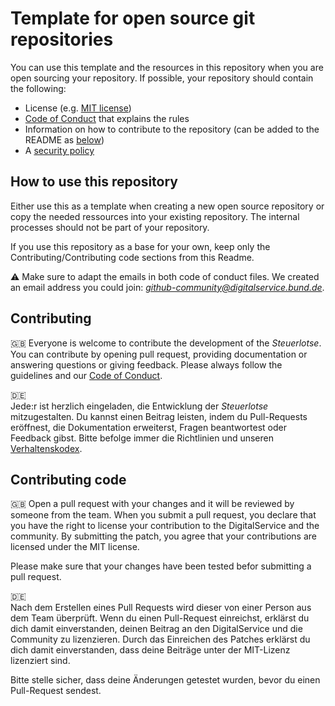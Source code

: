# Template for open source git repositories

You can use this template and the resources in this repository when you are open sourcing your repository. If possible, 
your repository should contain the following:
- License (e.g. [MIT license](LICENSE))
- [Code of Conduct](CODE_OF_CONDUCT.md) that explains the rules
- Information on how to contribute to the repository (can be added to the README as [below](#-contributing))
- A [security policy](SECURITY_POLICY.md)

## How to use this repository
Either use this as a template when creating a new open source repository or copy the needed ressources into your existing repository. The internal processes should not be part of your repository.

If you use this repository as a base for your own, keep only the Contributing/Contributing code sections from this Readme.

⚠️ Make sure to adapt the emails in both code of conduct files. We created an email address you could join: *github-community@digitalservice.bund.de*.


## Contributing

🇬🇧
Everyone is welcome to contribute the development of the _Steuerlotse_. You can contribute by opening pull request, 
providing documentation or answering questions or giving feedback. Please always follow the guidelines and our 
[Code of Conduct](CODE_OF_CONDUCT.md).

🇩🇪  
Jede:r ist herzlich eingeladen, die Entwicklung der _Steuerlotse_ mitzugestalten. Du kannst einen Beitrag leisten, 
indem du Pull-Requests eröffnest, die Dokumentation erweiterst, Fragen beantwortest oder Feedback gibst. 
Bitte befolge immer die Richtlinien und unseren [Verhaltenskodex](CODE_OF_CONDUCT_DE.md).

## Contributing code
🇬🇧 
Open a pull request with your changes and it will be reviewed by someone from the team. When you submit a pull request, 
you declare that you have the right to license your contribution to the DigitalService and the community. 
By submitting the patch, you agree that your contributions are licensed under the MIT license.

Please make sure that your changes have been tested befor submitting a pull request.

🇩🇪  
Nach dem Erstellen eines Pull Requests wird dieser von einer Person aus dem Team überprüft. Wenn du einen Pull-Request 
einreichst, erklärst du dich damit einverstanden, deinen Beitrag an den DigitalService und die Community zu 
lizenzieren. Durch das Einreichen des Patches erklärst du dich damit einverstanden, dass deine Beiträge unter der 
MIT-Lizenz lizenziert sind.

Bitte stelle sicher, dass deine Änderungen getestet wurden, bevor du einen Pull-Request sendest.
